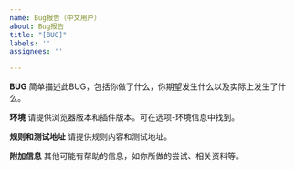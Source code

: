 ```yaml
---
name: Bug报告（中文用户）
about: Bug报告
title: "[BUG]"
labels: ''
assignees: ''

---
```


**BUG**
简单描述此BUG，包括你做了什么，你期望发生什么以及实际上发生了什么。

**环境**
请提供浏览器版本和插件版本。可在选项-环境信息中找到。

**规则和测试地址**
请提供规则内容和测试地址。

**附加信息**
其他可能有帮助的信息，如你所做的尝试、相关资料等。
